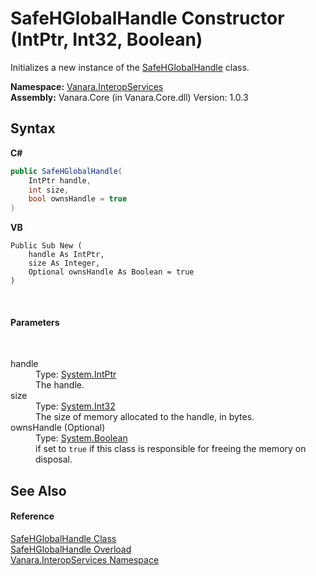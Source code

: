 # SafeHGlobalHandle Constructor (IntPtr, Int32, Boolean)
 

Initializes a new instance of the <a href="4c2cd539-fef9-cc3c-3314-5b00f1ef3d9e">SafeHGlobalHandle</a> class.

**Namespace:**&nbsp;<a href="46913109-b3e0-3b59-6f7f-071f8aa90bf0">Vanara.InteropServices</a><br />**Assembly:**&nbsp;Vanara.Core (in Vanara.Core.dll) Version: 1.0.3

## Syntax

**C#**<br />
``` C#
public SafeHGlobalHandle(
	IntPtr handle,
	int size,
	bool ownsHandle = true
)
```

**VB**<br />
``` VB
Public Sub New ( 
	handle As IntPtr,
	size As Integer,
	Optional ownsHandle As Boolean = true
)
```

<br />

#### Parameters
&nbsp;<dl><dt>handle</dt><dd>Type: <a href="http://msdn2.microsoft.com/en-us/library/5he14kz8" target="_blank">System.IntPtr</a><br />The handle.</dd><dt>size</dt><dd>Type: <a href="http://msdn2.microsoft.com/en-us/library/td2s409d" target="_blank">System.Int32</a><br />The size of memory allocated to the handle, in bytes.</dd><dt>ownsHandle (Optional)</dt><dd>Type: <a href="http://msdn2.microsoft.com/en-us/library/a28wyd50" target="_blank">System.Boolean</a><br />if set to `true` if this class is responsible for freeing the memory on disposal.</dd></dl>

## See Also


#### Reference
<a href="4c2cd539-fef9-cc3c-3314-5b00f1ef3d9e">SafeHGlobalHandle Class</a><br /><a href="19de85bd-a5c8-e425-e145-6df69732475c">SafeHGlobalHandle Overload</a><br /><a href="46913109-b3e0-3b59-6f7f-071f8aa90bf0">Vanara.InteropServices Namespace</a><br />